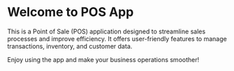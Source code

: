 # Welcome to POS App

This is a Point of Sale (POS) application designed to streamline sales processes and improve efficiency. It offers user-friendly features to manage transactions, inventory, and customer data.

Enjoy using the app and make your business operations smoother!